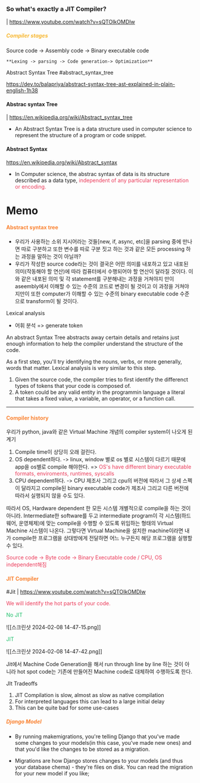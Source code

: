 

### <span>So what's exactly a JIT Compiler?</span>

| https://www.youtube.com/watch?v=sQTOIkOMDIw

##### <span style='color:#f7b731'>Compiler stages</span>

Source code -> Assembly code -> Binary executable code

	**Lexing -> parsing -> Code generation-> Optimization** 


Abstract Syntax Tree 
#abstract_syntax_tree

https://dev.to/balapriya/abstract-syntax-tree-ast-explained-in-plain-english-1h38



#### Abstrac syntax Tree

| https://en.wikipedia.org/wiki/Abstract_syntax_tree

- An Abstract Syntax Tree is a data structure used in computer science to represent the structure of a program or code snippet.

#### Abstract Syntax

https://en.wikipedia.org/wiki/Abstract_syntax

- In Computer science, the abstrac syntax of data is its structure described as a data type,<span style='color:#eb3b5a'> independent of any particular representation or encoding.</span>




# Memo

#### <span style='color:#fa8231'>Abstract syntax tree</span>
- 우리가 사용하는 소위 지시어라는 것들[new, if, async, etc]을 parsing 중에 만나면 따로 구분하고 또한 변수를 따로 구분 짓고 하는 것과 같은 모든 processing 하는 과정을 말하는 것이 아닐까?
- 우리가 작성한 source code라는 것이 결국은 어떤 의미를 내포하고 있고 내포된 의미(작동해야 할 연산)에 따라 컴퓨터에서 수행되어야 할 연산이 달라질 것이다. 이와 같은 내포된 의미 및 각 statement를 구분해내는 과정을 거쳐야지 만이 aseembly에서 이해할 수 있는 수준의 코드로 변경이 될 것이고 이 과정을 거쳐야지만이 또한 computer가 이해할 수 있는 수준의 binary executable code 수준으로 transform이 될 것이다.

Lexical analysis
- 어휘 분석 => generate token

An abstract Syntax Tree abstracts away certain details and retains just enough information to help the compiler understand the structure of the code.

As a first step, you'll try identifying the nouns, verbs, or more generally, words that matter. 
Lexical analysis is very similar to this step.

1. Given the source code, the compiler tries to first identify the differenct types of tokens that your code is composed of.
2. A token could be any valid entity in the programmin language a literal that takes a fixed value, a variable, an operator, or a function call.

---

#### <span style='color:#fa8231'>Compiler history</span>

우리가 python, java와 같은 Virtual Machine 개념의 compiler system이 나오게 된 계기
1. Compile time이 상당히 오래 걸린다.
2. OS dependent하다. -> linux, window 별로 os 별로 시스템이 다르기 때문에 app을 os별로 compile 해야한다. => <span style='color:#eb3b5a'>OS's have different binary executable formats, enviroments, runtimes, syscalls</span>
3. CPU dependent하다. -> CPU 제조사 그리고 cpu의 버전에 따라서 그 상세 스펙이 달라지고 compile된 binary executable code가 제조사 그리고 다른 버전에 따라서 실행되지 않을 수도 있다.

따라서 OS, Hardware dependent 한 모든 시스템 개별적으로 compile을 하는 것이 아니라.
Intermediate한 software를 두고 intermediate program이 각 시스템(하드웨어, 운영체제)에 맞는 compile을 수행할 수 있도록 위임하는 형태의 Virtual Machine 시스템이 나온다.
그렇다면 Virtual Machine을 설치한 machine이라면 내가 compile한 프로그램을 상대방에게 전달하면 어느 누구든지 해당 프로그램을 실행할 수 있다.


<span style='color:#eb3b5a'>Source code -> Byte code -> Binary Executable code / CPU, OS independent해짐</span>


#### <span style='color:#fa8231'>JIT Compiler</span>
#Jit
| https://www.youtube.com/watch?v=sQTOIkOMDIw

<span style='color:#eb3b5a'>We will identify the hot parts of your code.</span>


<span style='color:#20bf6b'>No JIT</span>

![[스크린샷 2024-02-08 14-47-15.png]]


<span style='color:#20bf6b'>JIT</span>

![[스크린샷 2024-02-08 14-47-42.png]]

Jit에서 Machine Code Generation을 해서 run through line by line 하는 것이 아니라 hot spot code는 기존에 만들어진 Machine code로 대체하여 수행하도록 한다.

JIt Tradeoffs

1. JIT Compilation is slow, almost as slow as native compilation
2. For interpreted languages this can lead to a large initial delay
3. This can be quite bad for some use-cases 




##### <span style='color:#fa8231'> Django Model </span>

- By running makemigrations, you're telling Django that you've made some changes to your models(in this case, you've made new ones) and that you'd like the changes to be stored as a migration.

- Migrations are how Django stores changes to your models (and thus your database chema) - they're files on disk. You can read the migration for your new model if you like;
